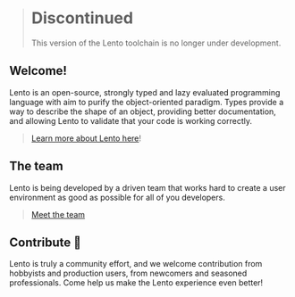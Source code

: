 > # Discontinued
> This version of the Lento toolchain is no longer under development.


## Welcome!

Lento is an open-source, strongly typed and lazy evaluated programming language with aim to purify the object-oriented paradigm. Types provide a way to describe the shape of an object, providing better documentation, and allowing Lento to validate that your code is working correctly.

> [Learn more about Lento here](http://lento-lang.org/)!



##  The team

Lento is being developed by a driven team that works hard to create a user environment as good as possible for all of you developers.

>  [Meet the team](https://lento-lang.org/doc/team.php)



## Contribute 🌟

Lento is truly a community effort, and we welcome contribution from hobbyists and production users, from newcomers and seasoned professionals. Come help us make the Lento experience even better!

